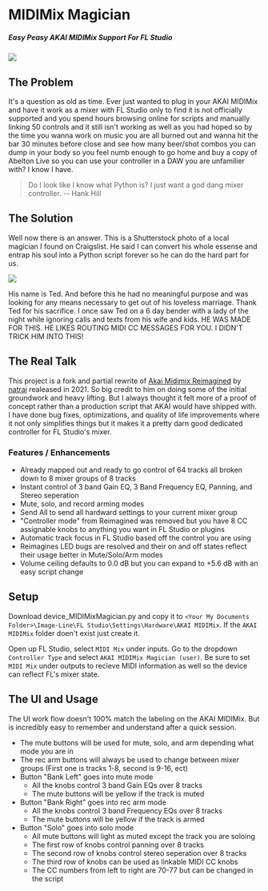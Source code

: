 # MIDIMix Magician

##### Easy Peasy AKAI MIDIMix Support For FL Studio

![](https://www.akaipro.com/assets/images/pdp/midi-mix/midimix_ortho_1200x750_web.jpg_c85a5d661225028785319086bc4e547c.jpg)

## The Problem
It's a question as old as time. Ever just wanted to plug in your AKAI MIDIMix and have it work as a mixer with FL Studio only to find it is not officially supported and you spend hours browsing online for scripts and manually linking 50 controls and it still isn't working as well as you had hoped so by the time you wanna work on music you are all burned out and wanna hit the bar 30 minutes before close and see how many beer/shot combos you can dump in your body so you feel numb enough to go home and buy a copy of Abelton Live so you can use your controller in a DAW you are unfamilier with? I know I have.

> Do I look like I know what Python is? I just want a god dang mixer controller. -- Hank Hill

## The Solution

Well now there is an answer. This is a Shutterstock photo of a local magician I found on Craigslist. He said I can convert his whole essense and entrap his soul into a Python script forever so he can do the hard part for us.

![](https://www.shutterstock.com/image-photo/magician-bowler-hat-above-his-260nw-1276255153.jpg)

His name is Ted. And before this he had no meaningful purpose and was looking for any means necessary to get out of his loveless marriage. Thank Ted for his sacrifice. I once saw Ted on a 6 day bender with a lady of the night while ignoring calls and texts from his wife and kids. HE WAS MADE FOR THIS. HE LIKES ROUTING MIDI CC MESSAGES FOR YOU. I DIDN'T TRICK HIM INTO THIS!

## The Real Talk

This project is a fork and partial rewrite of [Akai Midimix Reimagined](https://forum.image-line.com/viewtopic.php?t=266822) by [natraj](https://support.image-line.com/action/profile/public?fu=1068) realeased in 2021. So big credit to him on doing some of the initial groundwork and heavy lifting. But I always thought it felt more of a proof of concept rather than a production script that AKAI would have shipped with. I have done bug fixes, optimizations, and quality of life improvements where it not only simplifies things but it makes it a pretty darn good dedicated controller for FL Studio's mixer.

### Features / Enhancements

- Already mapped out and ready to go control of 64 tracks all broken down to 8 mixer groups of 8 tracks
- Instant control of 3 band Gain EQ, 3 Band Frequency EQ, Panning, and Stereo seperation
- Mute, solo, and record arming modes
- Send All to send all hardward settings to your current mixer group
- "Controller mode" from Reimagined was removed but you have 8 CC assignable knobs to anything you want in FL Studio or plugins
- Automatic track focus in FL Studio based off the control you are using
- Reimagines LED bugs are resolved and their on and off states reflect their usage better in Mute/Solo/Arm modes
- Volume ceiling defaults to 0.0 dB but you can expand to +5.6 dB with an easy script change

## Setup

Download device_MIDIMixMagician.py and copy it to
`<Your My Documents Folder>\Image-Line\FL Studio\Settings\Hardware\AKAI MIDIMix`. If  the `AKAI MIDIMix` folder doen't exist just create it.

Open up FL Studio, select `MIDI Mix` under inputs. Go to the dropdown `Controller Type` and select `AKAI MIDIMix Magician (user)`.  Be sure to set `MIDI Mix` under outputs to recieve MIDI information as well so the device can reflect FL's mixer state.

## The UI and Usage

The UI work flow doesn't 100% match the labeling on the AKAI MIDIMix. But is incredibly easy to remember and understand after a quick session.

- The mute buttons will be used for mute, solo, and arm depending what mode you are in
- The rec arm buttons will always be used to change between mixer groups (First one is tracks 1-8, second is 9-16, ect)
- Button "Bank Left" goes into mute mode
	- All the knobs control 3 band Gain EQs over 8 tracks
	- The mute buttons will be yellow if the track is muted
- Button "Bank Right" goes into rec arm mode
	- All the knobs control 3 band Frequency EQs over 8 tracks
	- The mute buttons will be yellow if the track is armed
- Button "Solo" goes into solo mode
	- All mute buttons will light as muted except the track you are soloing
	- The first row of knobs control panning over 8 tracks
	- The second row of knobs control stereo seperation over 8 tracks
	- The third row of knobs can be used as linkable MIDI CC knobs
	- The CC numbers from left to right are 70-77 but can be changed in the script
